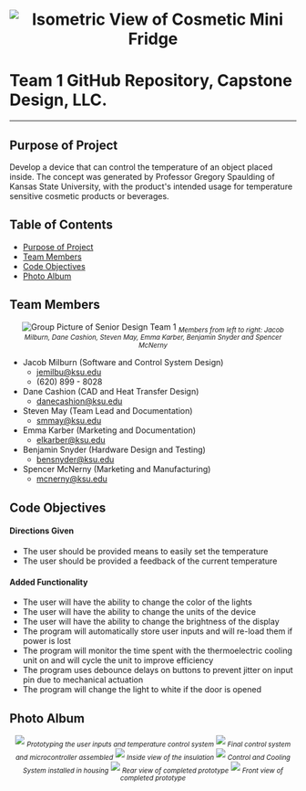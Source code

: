 <h1 align="center">
  <img src="https://github.com/jemilbu/seniordesignteam1/blob/main/assets/Fridge_ISO.png" alt="Isometric View of Cosmetic Mini Fridge"/>
</h1>

# Team 1 GitHub Repository, Capstone Design, LLC. 
<hr>

## <a name="purpose"></a>Purpose of Project
Develop a device that can control the temperature of an object placed inside. The concept was generated by Professor Gregory Spaulding of Kansas State University, with the product's intended usage for temperature sensitive cosmetic products or beverages. 

## Table of Contents
* [Purpose of Project](#purpose)
* [Team Members](#team-members)
* [Code Objectives](#code-objectives)
* [Photo Album](#photo-album)

## <a name="team-members"></a> Team Members
<p align="center">
  <img src="https://github.com/jemilbu/seniordesignteam1/blob/main/assets/Group_Picture.jpeg" alt="Group Picture of Senior Design Team 1" />
<sub><i>Members from left to right: Jacob Milburn, Dane Cashion, Steven May, Emma Karber, Benjamin Snyder and Spencer McNerny</i></sub></p>

* Jacob Milburn (Software and Control System Design)
    * jemilbu@ksu.edu
    * (620) 899 - 8028
* Dane Cashion (CAD and Heat Transfer Design)
    * danecashion@ksu.edu
* Steven May (Team Lead and Documentation)
    * smmay@ksu.edu
* Emma Karber (Marketing and Documentation)
    * elkarber@ksu.edu
* Benjamin Snyder (Hardware Design and Testing)
    * bensnyder@ksu.edu
* Spencer McNerny (Marketing and Manufacturing)
    * mcnerny@ksu.edu

## <a name="code-objectives"></a> Code Objectives
#### Directions Given
* The user should be provided means to easily set the temperature
* The user should be provided a feedback of the current temperature
#### Added Functionality
* The user will have the ability to change the color of the lights
* The user will have the ability to change the units of the device
* The user will have the ability to change the brightness of the display
* The program will automatically store user inputs and will re-load them if power is lost
* The program will monitor the time spent with the thermoelectric cooling unit on and will cycle the unit to improve efficiency
* The program uses debounce delays on buttons to prevent jitter on input pin due to mechanical actuation 
* The program will change the light to white if the door is opened

## <a name="photo-album"></a> Photo Album
<p align="center">
  <img src="https://github.com/jemilbu/seniordesignteam1/blob/main/Pictures/1-Prototyping.jpg" />
  <sub><i>Prototyping the user inputs and temperature control system</i></sub>
  
  <img src="https://github.com/jemilbu/seniordesignteam1/blob/main/Pictures/2-Control_Board.JPEG" />
  <sub><i>Final control system and microcontroller assembled</i></sub>
  
  <img src="https://github.com/jemilbu/seniordesignteam1/blob/main/Pictures/3-Insulation.JPG" />
  <sub><i>Inside view of the insulation</i></sub>
  
  <img src="https://github.com/jemilbu/seniordesignteam1/blob/main/Pictures/4-Control_and_Cooling_System.jpeg" />
  <sub><i>Control and Cooling System installed in housing</i></sub>
  
  <img src="https://github.com/jemilbu/seniordesignteam1/blob/main/Pictures/5-Backside.JPG" />
  <sub><i>Rear view of completed prototype</i></sub>
  
  <img src="https://github.com/jemilbu/seniordesignteam1/blob/main/Pictures/6-Front_Side_with_Light.JPG" />
  <sub><i>Front view of completed prototype</i></sub>

</p>
